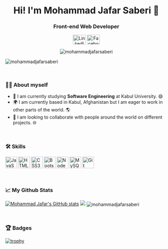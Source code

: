 <h1 align="center">Hi! I'm Mohammad Jafar Saberi 👋</h1>
  
<h3 align="center">Front-end Web Developer</h3>

<p align="center">
 <a href="https://www.linkedin.com/in/mohammad-jafar-saberi-518678248/" target="_blank"><img align="center" src="https://raw.githubusercontent.com/rahuldkjain/github-profile-readme-generator/master/src/images/icons/Social/linked-in-alt.svg" alt="LinkedIn" height="30" width="40" /></a>
  <a href="https://www.facebook.com/profile.php?id=100030667175644" target="_blank"><img align="center" src="https://raw.githubusercontent.com/rahuldkjain/github-profile-readme-generator/master/src/images/icons/Social/facebook.svg" alt="Facebook" height="30" width="40" /></a>
</p>
</p>

<p align="center"> <img src="https://media2.giphy.com/media/qgQUggAC3Pfv687qPC/giphy.gif" alt="mohammadjafarsaberi"</img> </p>

<p align="left"> <img src="https://komarev.com/ghpvc/?username=CVILLA09&label=Views&color=blue&style=plastic" alt="mohammadjafarsaberi" /></p>

<br>

### 👨‍💻 About myself

- 🔭  I am currently studying **Software Engineering** at Kabul University. 😄  
- 🌍  I am currently based in Kabul, Afghanistan but I am eager to work in other parts of the world. 🌎
- 🤝  I am looking to collaborate with people around the world on different projects. 🌐

<br>

### 🛠️ Skills

<p align="left">
<a href="https://developer.mozilla.org/en-US/docs/Web/JavaScript" target="_blank" rel="noreferrer"><img src="https://raw.githubusercontent.com/danielcranney/readme-generator/main/public/icons/skills/javascript-colored.svg" width="36" height="36" alt="JavaScript" /></a>
<a href="https://developer.mozilla.org/en-US/docs/Glossary/HTML5" target="_blank" rel="noreferrer"><img src="https://raw.githubusercontent.com/danielcranney/readme-generator/main/public/icons/skills/html5-colored.svg" width="36" height="36" alt="HTML5" /></a>
<!--<a href="https://reactjs.org/" target="_blank" rel="noreferrer"><img src="https://raw.githubusercontent.com/danielcranney/readme-generator/main/public/icons/skills/react-colored.svg" width="36" height="36" alt="React" /></a>-->
<a href="https://www.w3.org/TR/CSS/#css" target="_blank" rel="noreferrer"><img src="https://raw.githubusercontent.com/danielcranney/readme-generator/main/public/icons/skills/css3-colored.svg" width="36" height="36" alt="CSS3" /></a>
<!--<a href="https://www.php.net/" target="_blank" rel="noreferrer"><img src="https://raw.githubusercontent.com/danielcranney/readme-generator/main/public/icons/skills/php-colored.svg" width="36" height="36" alt="PHP" /></a>-->
<a href="https://getbootstrap.com/" target="_blank" rel="noreferrer"><img src="https://raw.githubusercontent.com/danielcranney/readme-generator/main/public/icons/skills/bootstrap-colored.svg" width="36" height="36" alt="Bootstrap" /></a>
<a href="https://nodejs.org/en/" target="_blank" rel="noreferrer"><img src="https://raw.githubusercontent.com/danielcranney/readme-generator/main/public/icons/skills/nodejs-colored.svg" width="36" height="36" alt="NodeJS" /></a>
<a href="https://www.mysql.com/" target="_blank" rel="noreferrer"><img src="https://raw.githubusercontent.com/danielcranney/readme-generator/main/public/icons/skills/mysql-colored.svg" width="36" height="36" alt="MySQL" /></a>
<!--<a href="https://www.python.org/" target="_blank" rel="noreferrer"><img src="https://raw.githubusercontent.com/danielcranney/readme-generator/main/public/icons/skills/python-colored.svg" width="36" height="36" alt="Python" /></a>-->
<a href="https://git-scm.com/" target="_blank" rel="noreferrer"><img src="https://raw.githubusercontent.com/danielcranney/readme-generator/main/public/icons/skills/git-colored.svg" width="36" height="36" alt="Git" /></a>
</p>

<br>

### 📈 My Github Stats

<a href="http://www.github.com/mohammadjafarsaberi"><img src="https://github-readme-stats.vercel.app/api?username=mohammadjafarsaberi&show_icons=true&count_private=true&theme=merko&title_color=e25822&icon_color=e25822&ring_color=0891b2&hide_border=true" alt="Mohammad Jafar's GitHub stats" /></a>
<a href="http://www.github.com/mohammadjafarsaberi"><img src="https://github-readme-streak-stats.herokuapp.com/?user=mohammadjafarsaberi&theme=merko&ring=e25822&fire=e25822&currStreakNum=ffffff&currStreakLabel=0891b2&hide_border=true" /></a>
<img align="center" src="https://github-readme-stats.vercel.app/api/top-langs?username=mohammadjafarsaberi&show_icons=true&theme=merko&layout=compact&hide_border=true" alt="mohammadjafarsaberi" />

<br>

### 🏆 Badges

[![trophy](https://github-profile-trophy.vercel.app/?username=mohammadjafarsaberi)](https://github.com/ryo-ma/github-profile-trophy)
